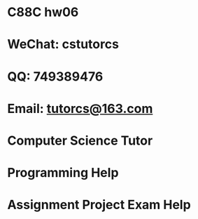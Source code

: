 # C88C hw06
# WeChat: cstutorcs

# QQ: 749389476

# Email: tutorcs@163.com

# Computer Science Tutor

# Programming Help

# Assignment Project Exam Help

